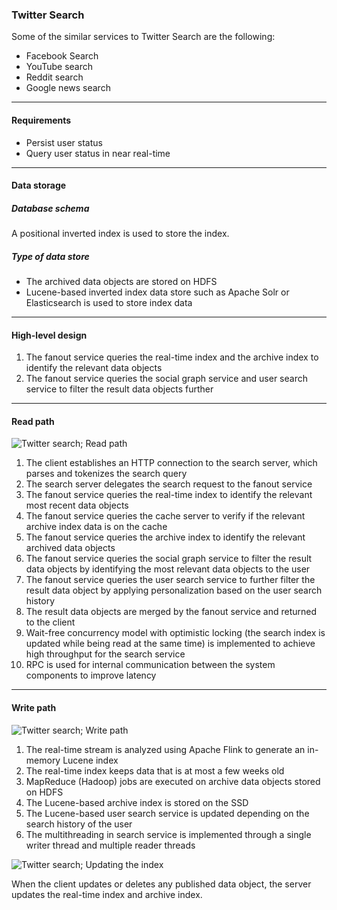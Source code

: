 
### Twitter Search

Some of the similar services to Twitter Search are the following:

- Facebook Search
- YouTube search
- Reddit search
- Google news search

---

#### Requirements

- Persist user status
- Query user status in near real-time

---

#### Data storage

##### Database schema

A positional inverted index is used to store the index.

##### Type of data store

- The archived data objects are stored on HDFS
- Lucene-based inverted index data store such as Apache Solr or Elasticsearch is used to store index data

---

#### High-level design

1. The fanout service queries the real-time index and the archive index to identify the relevant data objects
2. The fanout service queries the social graph service and user search service to filter the result data objects further

---

#### Read path

<image src="imgs/twitter-search-architecture.png" alt="Twitter search; Read path" caption="Twitter search; Read path" >

1. The client establishes an HTTP connection to the search server, which parses and tokenizes the search query
2. The search server delegates the search request to the fanout service
3. The fanout service queries the real-time index to identify the relevant most recent data objects
4. The fanout service queries the cache server to verify if the relevant archive index data is on the cache
5. The fanout service queries the archive index to identify the relevant archived data objects
6. The fanout service queries the social graph service to filter the result data objects by identifying the most relevant data objects to the user
7. The fanout service queries the user search service to further filter the result data object by applying personalization based on the user search history
8. The result data objects are merged by the fanout service and returned to the client
9. Wait-free concurrency model with optimistic locking (the search index is updated while being read at the same time) is implemented to achieve high throughput for the search service
10. RPC is used for internal communication between the system components to improve latency

---

#### Write path

<image src="imgs/twitter-search-write-path.png" alt="Twitter search; Write path" caption="Twitter search; Write path" >

1. The real-time stream is analyzed using Apache Flink to generate an in-memory Lucene index
2. The real-time index keeps data that is at most a few weeks old
3. MapReduce (Hadoop) jobs are executed on archive data objects stored on HDFS
4. The Lucene-based archive index is stored on the SSD
5. The Lucene-based user search service is updated depending on the search history of the user
6. The multithreading in search service is implemented through a single writer thread and multiple reader threads

<image src="imgs/twitter-search-update.png" alt="Twitter search; Updating the index" caption="Twitter search; Updating the index" >

When the client updates or deletes any published data object, the server updates the real-time index and archive index.
